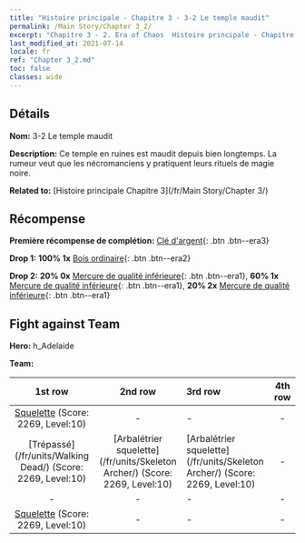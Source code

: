 ```yaml
---
title: "Histoire principale - Chapitre 3 - 3-2 Le temple maudit"
permalink: /Main Story/Chapter 3_2/
excerpt: "Chapitre 3 - 2. Era of Chaos  Histoire principale - Chapitre 3_2. 3-2 Le temple maudit"
last_modified_at: 2021-07-14
locale: fr
ref: "Chapter 3_2.md"
toc: false
classes: wide
---
```


## Détails

 **Nom:** 3-2 Le temple maudit

 **Description:** Ce temple en ruines est maudit depuis bien longtemps. La rumeur veut que les nécromanciens y pratiquent leurs rituels de magie noire.

 **Related to:** [Histoire principale Chapitre 3](/fr/Main Story/Chapter 3/)

## Récompense

 **Première récompense de complétion:** [Clé d'argent](/ItemsFR/con_693/){: .btn .btn--era3}

 **Drop 1:** **100% 1x** [Bois ordinaire](/ItemsFR/mat_7/){: .btn .btn--era2}

 **Drop 2:** **20% 0x** [Mercure de qualité inférieure](/ItemsFR/mat_2/){: .btn .btn--era1}, **60% 1x** [Mercure de qualité inférieure](/ItemsFR/mat_2/){: .btn .btn--era1}, **20% 2x** [Mercure de qualité inférieure](/ItemsFR/mat_2/){: .btn .btn--era1}


## Fight against Team
 **Hero:** h_Adelaide

 **Team:**


  | 1st row | 2nd row | 3rd row | 4th row |
  |:----:|:----:|:----|:----:|
  | [Squelette](/fr/units/Skeleton/) (Score: 2269, Level:10)  | - | - | - |
  | [Trépassé](/fr/units/Walking Dead/) (Score: 2269, Level:10)  | [Arbalétrier squelette](/fr/units/Skeleton Archer/) (Score: 2269, Level:10)  | [Arbalétrier squelette](/fr/units/Skeleton Archer/) (Score: 2269, Level:10)  | - |
  | - | - | - | - |
  | [Squelette](/fr/units/Skeleton/) (Score: 2269, Level:10)  | - | - | - |


